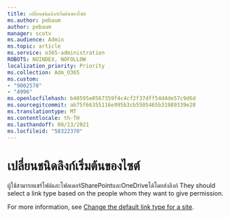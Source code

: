 ```yaml
---
title: เปลี่ยนชนิดลิงก์เริ่มต้นของไซต์
ms.author: pebaum
author: pebaum
manager: scotv
ms.audience: Admin
ms.topic: article
ms.service: o365-administration
ROBOTS: NOINDEX, NOFOLLOW
localization_priority: Priority
ms.collection: Adm_O365
ms.custom:
- "9002578"
- "4996"
ms.openlocfilehash: b40595e0567359f4c4cf2f37dff54d4de57c9d6d
ms.sourcegitcommit: ab75f66355116e995b3cb5505465b31989339e28
ms.translationtype: MT
ms.contentlocale: th-TH
ms.lasthandoff: 08/13/2021
ms.locfileid: "58322370"
---
```

# <a name="change-the-default-link-type-for-a-site"></a>เปลี่ยนชนิดลิงก์เริ่มต้นของไซต์

ผู้ใช้สามารถแชร์ไฟล์และโฟลเดอร์SharePointและOneDriveได้โดยส่งลิงก์ They should select a link type based on the people whom they want to give permission.

For more information, see [Change the default link type for a site](https://docs.microsoft.com/sharepoint/change-default-sharing-link).

